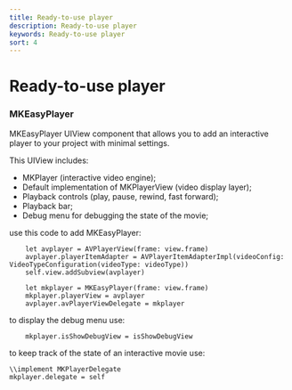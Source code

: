 ```yaml
---
title: Ready-to-use player
description: Ready-to-use player
keywords: Ready-to-use player
sort: 4
---
```


# Ready-to-use player

### MKEasyPlayer

MKEasyPlayer UIView component that allows you to add an interactive player to your project with minimal settings.

This UIView includes:
- MKPlayer (interactive video engine);
- Default implementation of MKPlayerView (video display layer);
- Playback controls (play, pause, rewind, fast forward);
- Playback bar;
- Debug menu for debugging the state of the movie;

use this code to add MKEasyPlayer:
    
```
    let avplayer = AVPlayerView(frame: view.frame)
    avplayer.playerItemAdapter = AVPlayerItemAdapterImpl(videoConfig: VideoTypeConfiguration(videoType: videoType))
    self.view.addSubview(avplayer)

    let mkplayer = MKEasyPlayer(frame: view.frame)
    mkplayer.playerView = avplayer
    avplayer.avPlayerViewDelegate = mkplayer
```

to display the debug menu use:
```
    mkplayer.isShowDebugView = isShowDebugView
```

to keep track of the state of an interactive movie use:
```
\\implement MKPlayerDelegate 
mkplayer.delegate = self 
```
